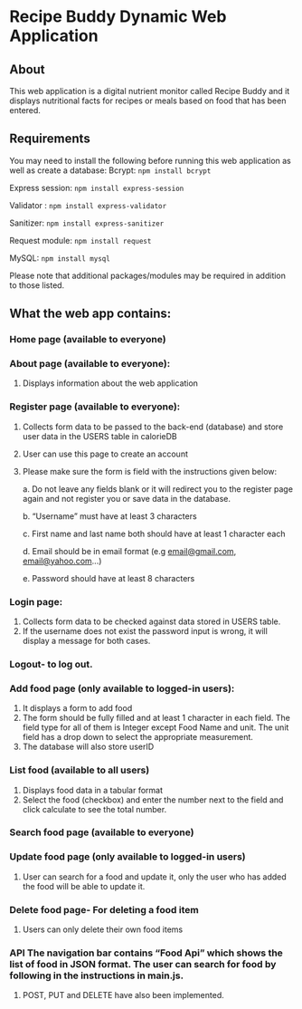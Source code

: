 # Recipe Buddy Dynamic Web Application
## About
This web application is a digital nutrient monitor called Recipe Buddy and it displays nutritional facts for recipes or meals based on food that has been entered. 

## Requirements
You may need to install the following before running this web application as well as create a database:
Bcrypt: ```npm install bcrypt```

Express session: ```npm install express-session```

Validator : ```npm install express-validator```

Sanitizer: ```npm install express-sanitizer```

Request module: ```npm install request```

MySQL: ```npm install mysql```

Please note that additional packages/modules may be required in addition to those listed.

## What the web app contains:

### Home page (available to everyone)

### About page (available to everyone):
1) Displays information about the web application

### Register page (available to everyone): 
1) Collects form data to be passed to the back-end (database) and store user data in the USERS table in calorieDB
2)	User can use this page to create an account
3)	Please make sure the form is field with the instructions given below:

      a.	Do not leave any fields blank or it will redirect you to the register page again and not register you or save data in the database.
      
      b.	“Username” must have at least 3 characters
      
      c.	First name and last name both should have at least 1 character each
      
      d.	Email should be in email format (e.g email@gmail.com, email@yahoo.com...)
      
      e.	Password should have at least 8 characters

### Login page:
1) Collects form data to be checked against data stored in USERS table.
2) If the username does not exist the password input is wrong, it will display a message for both cases. 
    
### Logout- to log out. 

###	Add food page (only available to logged-in users):
1) It displays a form to add food 
2) The form should be fully filled and at least 1 character in each field. The field type for all of them is Integer except Food Name and unit.  The unit field has a drop down to select the appropriate measurement.
3) The database will also store userID

### List food (available to all users)
1) Displays food data in a tabular format
2) Select the food (checkbox) and enter the number next to the field and click calculate to see the total number. 

### Search food page (available to everyone)

###	Update food page (only available to logged-in users)
1) User can search for a food and update it, only the user who has added the food will be able to update it.

###	Delete food page- For deleting a food item 
1) Users can only delete their own food items


###	API The navigation bar contains “Food Api” which shows the list of food in JSON format. The user can search for food by following in the instructions in main.js. 
1) POST, PUT and DELETE have also been implemented.

